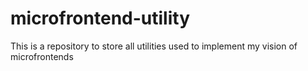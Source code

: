 # microfrontend-utility
This is a repository to store all utilities used to implement my vision of microfrontends
